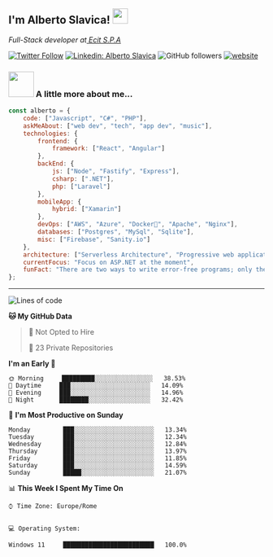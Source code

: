 <h2>I'm Alberto Slavica! <img src="https://emojis.slackmojis.com/emojis/images/1531849430/4246/blob-sunglasses.gif?1531849430" width="30"/> </h2>
<p><em>Full-Stack developer at<a href="https://www.ecit.it/"> Ecit S.P.A
</em></p>

[![Twitter Follow](https://img.shields.io/twitter/follow/shakledev?label=Follow)](https://twitter.com/intent/follow?screen_name=shakledev)
[![Linkedin: Alberto Slavica](https://img.shields.io/badge/-Linkedin-blue?style=flat-square&logo=Linkedin&logoColor=white&link=https://www.linkedin.com/in/albertoslavica/)](https://www.linkedin.com/in/albertoslavica/)
![GitHub followers](https://img.shields.io/github/followers/albertoslavicadev?label=Follow&style=social)
[![website](https://img.shields.io/badge/Website-46a2f1.svg?&style=flat-square&logo=Google-Chrome&logoColor=white&link=https://albertoslavica.dev/)](https://albertoslavica.dev/)


### <img src="https://media.giphy.com/media/VgCDAzcKvsR6OM0uWg/giphy.gif" width="50"> A little more about me...  

```javascript
const alberto = {
    code: ["Javascript", "C#", "PHP"],
    askMeAbout: ["web dev", "tech", "app dev", "music"],
    technologies: {
        frontend: {
            framework: ["React", "Angular"]
        },
        backEnd: {
            js: ["Node", "Fastify", "Express"],
            csharp: [".NET"],
            php: ["Laravel"]
        },
        mobileApp: {
            hybrid: ["Xamarin"]
        },
        devOps: ["AWS", "Azure", "Docker🐳", "Apache", "Nginx"],
        databases: ["Postgres", "MySql", "Sqlite"],
        misc: ["Firebase", "Sanity.io"]
    },
    architecture: ["Serverless Architecture", "Progressive web applications", "Single page applications"],
    currentFocus: "Focus on ASP.NET at the moment",
    funFact: "There are two ways to write error-free programs; only the third one works"
};
```


---
<!--START_SECTION:waka-->

![Lines of code](https://img.shields.io/badge/From%20Hello%20World%20I%27ve%20Written-10%20Thousands%20lines%20of%20code-blue)

**🐱 My GitHub Data** 

> 🚫 Not Opted to Hire
 > 
> 🔑 23 Private Repositories  
 > 
**I'm an Early 🐤** 

```text
🌞 Morning     █████████░░░░░░░░░░░░░░░░   38.53% 
🌆 Daytime     ███░░░░░░░░░░░░░░░░░░░░░░   14.09% 
🌃 Evening     ███░░░░░░░░░░░░░░░░░░░░░░   14.96%
🌙 Night       ████████░░░░░░░░░░░░░░░░░   32.42% 
```
📅 **I'm Most Productive on Sunday** 

```text
Monday         ███░░░░░░░░░░░░░░░░░░░░░░   13.34% 
Tuesday        ███░░░░░░░░░░░░░░░░░░░░░░   12.34% 
Wednesday      ███░░░░░░░░░░░░░░░░░░░░░░   12.84% 
Thursday       ███░░░░░░░░░░░░░░░░░░░░░░   13.97% 
Friday         ███░░░░░░░░░░░░░░░░░░░░░░   11.85% 
Saturday       ███░░░░░░░░░░░░░░░░░░░░░░   14.59% 
Sunday         █████░░░░░░░░░░░░░░░░░░░░   21.07%
```


📊 **This Week I Spent My Time On** 

```text
⌚︎ Time Zone: Europe/Rome


💻 Operating System: 

Windows 11     █████████████████████████   100.0%
```
